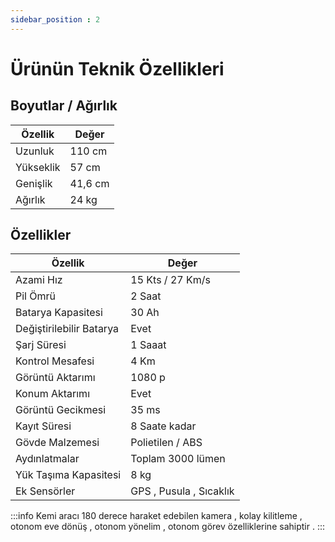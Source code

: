 ```yaml
---
sidebar_position : 2
---
```


# Ürünün Teknik Özellikleri

## Boyutlar / Ağırlık

| Özellik                    | Değer                                                                                                                                                                                                                                      |
|----------------------------|--------------------------------------------------------------------------------------------------------------------------------------------------------------------------------------------------------------------------------------------|
|Uzunluk              |  110 cm                                                                                                                                                                                                                        |
| Yükseklik                | 57 cm                                                                                                                                                                                                                    |
|Genişlik    | 41,6 cm                                                                                                                   |
| Ağırlık                      | 24 kg                                                             |    |        |

## Özellikler

  Özellik                    | Değer                                                                                                                                                                                                                                      |
|----------------------------|--------------------------------------------------------------------------------------------------------------------------------------------------------------------------------------------------------------------------------------------|
|Azami Hız |  15 Kts /  27 Km/s             |                                                                                                                                                                                                                        |
| Pil Ömrü               | 2 Saat                                                                                                                                                                                         |
|Batarya Kapasitesi    |                                                                                   30 Ah                                |
| Değiştirilebilir Batarya                      | Evet                                                              |    |        |
|Şarj Süresi            |  1 Saaat                                                                                                                                                                                                                         |
| Kontrol Mesafesi              | 4 Km                                                                                                                                                                                                                    |
|Görüntü Aktarımı   | 1080 p                                                                                                                    |
| Konum Aktarımı                    | Evet                                                              |    |        |
| Görüntü Gecikmesi                     | 35 ms                     |    |        |
|Kayıt  Süresi            |  8 Saate kadar                                                                                                                                                                                             |
| Gövde Malzemesi             | Polietilen /   ABS                                                                                                                                                                                                                    |
|Aydınlatmalar   | Toplam 3000 lümen                                                                                                                   |
| Yük Taşıma Kapasitesi                   | 8 kg                                                             |    |        |
|Ek Sensörler             |  GPS , Pusula , Sıcaklık                                                                                                                                                      
:::info
 Kemi aracı 180 derece haraket edebilen kamera , kolay kilitleme , otonom eve dönüş , otonom yönelim , otonom görev  özelliklerine sahiptir . 
:::